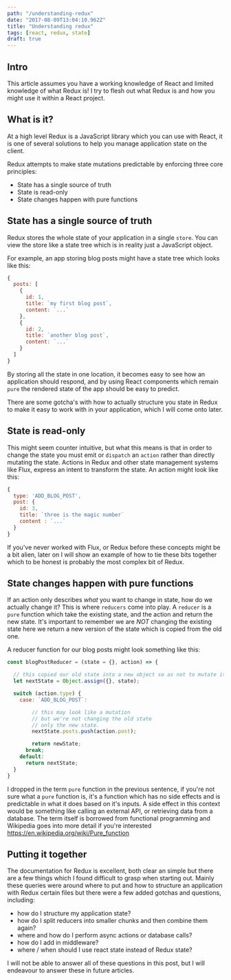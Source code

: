 ```yaml
---
path: "/understanding-redux"
date: "2017-08-09T13:04:10.962Z"
title: "Understanding redux"
tags: [react, redux, state]
draft: true
---
```


## Intro
This article assumes you have a working knowledge of React and limited knowledge of what Redux is!
I try to flesh out what Redux is and how you might use it within a React project.

## What is it?

At a high level Redux is a JavaScript library which you can use with React,
it is one of several solutions to help you manage application state on the client.

Redux attempts to make state mutations predictable by enforcing three core principles:

- State has a single source of truth
- State is read-only
- State changes happen with pure functions

## State has a single source of truth

Redux stores the whole state of your application in a single `store`. You can view the store like a state tree
which is in reality just a JavaScript object.

For example, an app storing blog posts might have a state tree which looks like this:
```javascript
{
  posts: [
    {
      id: 1,
      title: `my first blog post`,
      content: `...`
    },
    {
      id: 2,
      title: `another blog post`,
      content: `...`
    }
  ]
}
```
By storing all the state in one location, it becomes easy to see how an application should respond, and by using React components which remain `pure`
the rendered state of the app should be easy to predict.

There are some gotcha's with how to actually structure you state in Redux to make it easy to work with in your application, which I will come onto later.

## State is read-only

This might seem counter intuitive, but what this means is that in order to change the state you must emit or `dispatch` an `action` rather than directly mutating the state.
Actions in Redux and other state management systems like Flux, express an intent to transform the state. An action might look like this:

```javascript
{
  type: 'ADD_BLOG_POST',
  post: {
    id: 3,
    title: `three is the magic number`
    content : `...`
  }
}
```

If you've never worked with Flux, or Redux before these concepts might be a bit alien, later on I will show an example of how to tie these bits together which to be honest is
probably the most complex bit of Redux.

## State changes happen with pure functions

If an action only describes *what* you want to change in state, how do we actually change it? This is where `reducers` come into play. A `reducer` is a `pure` function which
take the existing state, and the action and return the new state. It's important to remember we are *NOT* changing the existing state here we return a new version of the state
which is copied from the old one.

A reducer function for our blog posts might look something like this:

```javascript
const blogPostReducer = (state = {}, action) => {

  // this copied our old state into a new object so as not to mutate it
  let nextState = Object.assign({}, state);

  switch (action.type) {
    case: `ADD_BLOG_POST`:

        // this may look like a mutation
        // but we're not changing the old state
        // only the new state.
        nextState.posts.push(action.post);

        return newState;
      break;
    default:
      return nextState;
  }
}
```

I dropped in the term `pure` function in the previous sentence, if you're not sure what a `pure` function is, it's a function which has no side effects and is predictable in what it does based on it's inputs. A side effect in this context would be something like calling an external API, or retrieving data from a database. The term itself is borrowed from functional programming and Wikipedia goes into more detail if you're interested https://en.wikipedia.org/wiki/Pure_function

## Putting it together

The documentation for Redux is excellent, both clear an simple but there are a few things which I found difficult to grasp when starting out. Mainly these queries were around where to put and how to structure an application with Redux certain files but there were a few added gotchas and questions, including:

- how do I structure my application state?
- how do I split reducers into smaller chunks and then combine them again?
- where and how do I perform async actions or database calls?
- how do I add in middleware?
- where / when should I use react state instead of Redux state?

I will not be able to answer all of these questions in this post, but I will endeavour to answer these in future articles.






